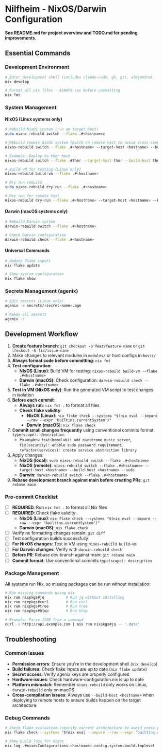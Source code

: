 # Nilfheim - NixOS/Darwin Configuration

**See README.md for project overview and TODO.md for pending improvements.**

## Essential Commands

### Development Environment

```bash
# Enter development shell (includes claude-code, gh, git, alejandra)
nix develop

# Format all nix files - ALWAYS run before committing
nix fmt
```

### System Management

#### NixOS (Linux systems only)

```bash
# Rebuild NixOS system (run on target host)
sudo nixos-rebuild switch --flake .#<hostname>

# Rebuild remote NixOS system (build on remote host to avoid cross-compilation)
nixos-rebuild switch --flake .#<hostname> --target-host <hostname> --build-host <hostname> --sudo

# Example: Deploy to thor host
nixos-rebuild switch --flake .#thor --target-host thor --build-host thor --sudo

# Build VM for testing (Linux only)
nixos-rebuild build-vm --flake .#<hostname>

# Dry run rebuild
sudo nixos-rebuild dry-run --flake .#<hostname>

# Dry run for remote host
nixos-rebuild dry-run --flake .#<hostname> --target-host <hostname> --build-host <hostname> --sudo
```

#### Darwin (macOS systems only)

```bash
# Rebuild Darwin system
darwin-rebuild switch --flake .#<hostname>

# Check Darwin configuration
darwin-rebuild check --flake .#<hostname>
```

#### Universal Commands

```bash
# Update flake inputs
nix flake update

# Show system configuration
nix flake show
```

### Secrets Management (agenix)

```bash
# Edit secrets (Linux only)
agenix -e secrets/<secret-name>.age

# Rekey all secrets
agenix -r
```

## Development Workflow

1. **Create feature branch**: `git checkout -b feat/feature-name` or `git checkout -b fix/issue-name`
2. Make changes to relevant modules in `modules/` or host configs in `hosts/`
3. **Always format code before committing**: `nix fmt`
4. **Test configuration**:
   - **NixOS (Linux)**: Build VM for testing:
     `nixos-rebuild build-vm --flake .#<hostname>`
   - **Darwin (macOS)**: Check configuration:
     `darwin-rebuild check --flake .#<hostname>`
5. **Test in VM (NixOS only)**: Run the generated VM script to test changes in
   isolation
6. **Before each commit**:
   - **Always run**: `nix fmt .` to format all files
   - **Check flake validity**:
     - **NixOS (Linux)**: `nix flake check --systems "$(nix eval --impure --raw --expr 'builtins.currentSystem')"`
     - **Darwin (macOS)**: `nix flake check`
7. **Commit small changes frequently** using conventional commits format: `type(scope): description`
   - Examples: `feat(homelab): add navidrome music server`, `fix(security): enable sudo password requirement`, `refactor(services): create service abstraction library`
8. Apply changes:
   - **NixOS (local)**: `sudo nixos-rebuild switch --flake .#<hostname>`
   - **NixOS (remote)**: `nixos-rebuild switch --flake .#<hostname> --target-host <hostname> --build-host <hostname> --sudo`
   - **Darwin**: `darwin-rebuild switch --flake .#<hostname>`
9. **Rebase development branch against main before creating PRs**: `git rebase main`

### Pre-commit Checklist

- [ ] **REQUIRED**: Run `nix fmt .` to format all Nix files
- [ ] **REQUIRED**: Check flake validity:
  - **NixOS (Linux)**: `nix flake check --systems "$(nix eval --impure --raw --expr 'builtins.currentSystem')"`
  - **Darwin (macOS)**: `nix flake check`
- [ ] Verify no formatting changes remain: `git diff`
- [ ] Test configuration builds successfully
- [ ] **For NixOS changes**: Test in VM using `nixos-rebuild build-vm`
- [ ] **For Darwin changes**: Verify with `darwin-rebuild check`
- [ ] **Before PR**: Rebase dev branch against main: `git rebase main`
- [ ] **Commit format**: Use conventional commits `type(scope): description`

### Package Management

All systems run Nix, so missing packages can be run without installation:

```bash
# Run missing commands using nix
nix run nixpkgs#jq          # Run jq without installing
nix run nixpkgs#curl        # Run curl
nix run nixpkgs#tree        # Run tree
nix run nixpkgs#htop        # Run htop

# Example: Parse JSON from a command
curl -s http://api.example.com | nix run nixpkgs#jq -- '.data'
```

## Troubleshooting

### Common Issues

- **Permission errors**: Ensure you're in the development shell (`nix develop`)
- **Build failures**: Check flake inputs are up to date (`nix flake update`)
- **Secret access**: Verify agenix keys are properly configured
- **Hardware issues**: Check hardware-configuration.nix is up to date
- **Platform mismatch**: Remember `nixos-rebuild` only works on Linux,
  `darwin-rebuild` only on macOS
- **Cross-compilation issues**: Always use `--build-host <hostname>` when deploying to remote hosts to ensure builds happen on the target architecture

### Debug Commands

```bash
# Check flake evaluation (specify current architecture to avoid cross-platform build errors)
nix flake check --systems "$(nix eval --impure --raw --expr 'builtins.currentSystem')"

# Show build logs for nixos
nix log .#nixosConfigurations.<hostname>.config.system.build.toplevel
```

